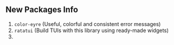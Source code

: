 
## New Packages Info
1. `color-eyre` (Useful, colorful and consistent error messages)
2. `ratatui` (Build TUIs with this library using ready-made widgets)
3. 
